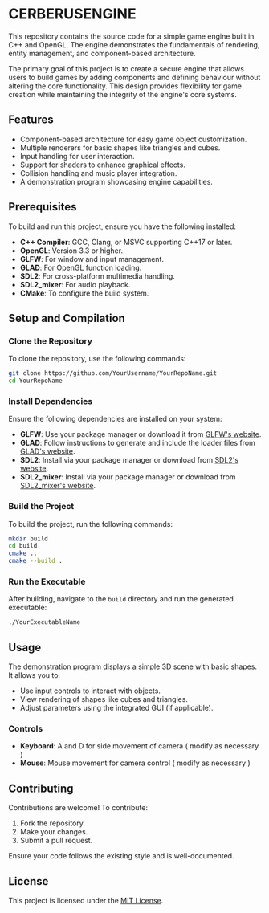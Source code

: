 # CERBERUSENGINE

This repository contains the source code for a simple game engine built in C++ and OpenGL. The engine demonstrates the fundamentals of rendering, entity management, and component-based architecture.

The primary goal of this project is to create a secure engine that allows users to build games by adding components and defining behaviour without altering the core functionality. This design provides flexibility for game creation while maintaining the integrity of the engine's core systems.

## Features

- Component-based architecture for easy game object customization.
- Multiple renderers for basic shapes like triangles and cubes.
- Input handling for user interaction.
- Support for shaders to enhance graphical effects.
- Collision handling and music player integration.
- A demonstration program showcasing engine capabilities.

## Prerequisites

To build and run this project, ensure you have the following installed:

- **C++ Compiler**: GCC, Clang, or MSVC supporting C++17 or later.
- **OpenGL**: Version 3.3 or higher.
- **GLFW**: For window and input management.
- **GLAD**: For OpenGL function loading.
- **SDL2**: For cross-platform multimedia handling.
- **SDL2_mixer**: For audio playback.
- **CMake**: To configure the build system.

## Setup and Compilation

### Clone the Repository
To clone the repository, use the following commands:
```bash
git clone https://github.com/YourUsername/YourRepoName.git
cd YourRepoName
```

### Install Dependencies
Ensure the following dependencies are installed on your system:

- **GLFW**: Use your package manager or download it from [GLFW's website](https://www.glfw.org/).
- **GLAD**: Follow instructions to generate and include the loader files from [GLAD's website](https://gen.glad.sh/).
- **SDL2**: Install via your package manager or download from [SDL2's website](https://libsdl.org/).
- **SDL2_mixer**: Install via your package manager or download from [SDL2_mixer's website](https://libsdl.org/projects/SDL_mixer/).

### Build the Project
To build the project, run the following commands:
```bash
mkdir build
cd build
cmake ..
cmake --build .
```

### Run the Executable
After building, navigate to the `build` directory and run the generated executable:
```bash
./YourExecutableName
```

## Usage

The demonstration program displays a simple 3D scene with basic shapes. It allows you to:

- Use input controls to interact with objects.
- View rendering of shapes like cubes and triangles.
- Adjust parameters using the integrated GUI (if applicable).

### Controls
- **Keyboard**: A and D for side movement of camera ( modify as necessary )
- **Mouse**: Mouse movement for camera control ( modify as necessary )

## Contributing

Contributions are welcome! To contribute:

1. Fork the repository.
2. Make your changes.
3. Submit a pull request.

Ensure your code follows the existing style and is well-documented.

## License

This project is licensed under the [MIT License](LICENSE).
```


